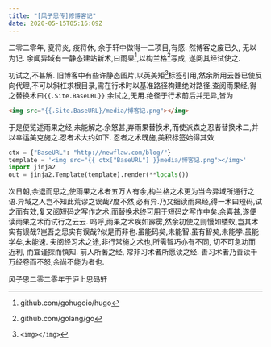 ```yaml
---
title: "[风子思传]修博客记"
date: 2020-05-15T05:16:09Z
---
```


二零二零年, 夏将炎, 疫将休, 余于轩中做得一二项目,有感. 然博客之废已久, 无以为记. 余闻异域有一静态建站新术,曰雨果[^hugo],以构兰格[^golang]写成, 遂阅其经试使之.

初试之,不甚解. 旧博客中有些许静态图片,以英美矩[^img]标签引用,然余所用云器已使反向代理,不可以斜杠求根目录,需在行术时以基准路径构建绝对路径,查阅雨果经,得之替换术曰`{{.Site.BaseURL}}` 余试之,无用.绝径于行术前后并无异,皆为

```html
<img src="{{.Site.BaseURL}/media/博客记.png"></img>
```

于是便览述雨果之经,未能解之.余怒甚,弃雨果替换术,而使派森之忍者替换术二,并以幸运美克施之.忍者术大约如下. 忍者之术既施,美积标签始得其效

```python
ctx = {"BaseURL": "http://newflaw.com/blog/"}
template = '<img src="{{ ctx["BaseURL"] }}media/博客记.png"></img>'
import jinja2
out = jinja2.Template(template).render(**locals())
```

次日朝,余退而思之,使雨果之术者五万人有余,构兰格之术更为当今异域所通行之语.异域之人岂不知此荒谬之误哉?度不然,必有异.乃又细读雨果经,得一术曰短码,试之而有效,复又阅短码之写作之术,而替换术终可用于短码之写作中矣.余喜甚,遂便读雨果之术而试行之云云. 呜呼,雨果之术疾如霹雳,然余初使之则慢如蝼蚁,岂其术实有误哉?岂吾之思实有误哉?似是而非也.虽能码矣,未能智.虽有智矣,未能学.虽能学矣,未能速. 夫阅经习术之途,非行常施之术也,所需智巧亦有不同, 切不可急功而近利, 而宜谨探而慎知. 前人所著之经, 常非习术者所愿读之经. 善习术者乃善读千万经卷而不怒,余尚不能为者也.

风子思二零二零年于沪上思码轩

[^hugo]:github.com/gohugoio/hugo
[^golang]:github.com/golang/go
[^img]:`<img></img>`